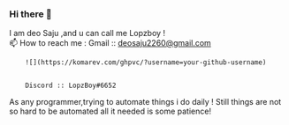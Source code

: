 ### Hi there 👋
  I am deo Saju ,and u can call me Lopzboy !   
  📫 How to reach me :
        Gmail :: deosaju2260@gmail.com
        
        
        ![](https://komarev.com/ghpvc/?username=your-github-username)
        
        
        Discord :: LopzBoy#6652
   As any programmer,trying to automate things i do daily !
   Still things are not so hard to be automated all it needed is some patience!
